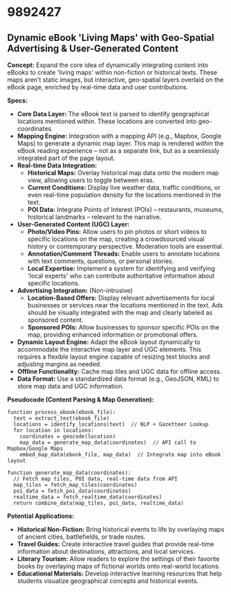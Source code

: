 # 9892427

## Dynamic eBook 'Living Maps' with Geo-Spatial Advertising & User-Generated Content

**Concept:** Expand the core idea of dynamically integrating content into eBooks to create 'living maps' within non-fiction or historical texts. These maps aren't static images, but interactive, geo-spatial layers overlaid on the eBook page, enriched by real-time data and user contributions.

**Specs:**

*   **Core Data Layer:** The eBook text is parsed to identify geographical locations mentioned within. These locations are converted into geo-coordinates.
*   **Mapping Engine:** Integration with a mapping API (e.g., Mapbox, Google Maps) to generate a dynamic map layer. This map is rendered *within* the eBook reading experience – not as a separate link, but as a seamlessly integrated part of the page layout.
*   **Real-time Data Integration:**
    *   **Historical Maps:** Overlay historical map data onto the modern map view, allowing users to toggle between eras.
    *   **Current Conditions:** Display live weather data, traffic conditions, or even real-time population density for the locations mentioned in the text.
    *   **POI Data:** Integrate Points of Interest (POIs) – restaurants, museums, historical landmarks – relevant to the narrative.
*   **User-Generated Content (UGC) Layer:**
    *   **Photo/Video Pins:** Allow users to pin photos or short videos to specific locations on the map, creating a crowdsourced visual history or contemporary perspective. Moderation tools are essential.
    *   **Annotation/Comment Threads:** Enable users to annotate locations with text comments, questions, or personal stories.
    *   **Local Expertise:** Implement a system for identifying and verifying 'local experts' who can contribute authoritative information about specific locations.
*   **Advertising Integration:** (Non-intrusive)
    *   **Location-Based Offers:** Display relevant advertisements for local businesses or services near the locations mentioned in the text. Ads should be visually integrated with the map and clearly labeled as sponsored content.
    *   **Sponsored POIs:** Allow businesses to sponsor specific POIs on the map, providing enhanced information or promotional offers.
*   **Dynamic Layout Engine:** Adapt the eBook layout dynamically to accommodate the interactive map layer and UGC elements. This requires a flexible layout engine capable of resizing text blocks and adjusting margins as needed.
*   **Offline Functionality:** Cache map tiles and UGC data for offline access.
*   **Data Format:** Use a standardized data format (e.g., GeoJSON, KML) to store map data and UGC information.

**Pseudocode (Content Parsing & Map Generation):**

```
function process_ebook(ebook_file):
  text = extract_text(ebook_file)
  locations = identify_locations(text)  // NLP + Gazetteer Lookup
  for location in locations:
    coordinates = geocode(location)
    map_data = generate_map_data(coordinates)  // API call to Mapbox/Google Maps
    embed_map_data(ebook_file, map_data)  // Integrate map into eBook layout

function generate_map_data(coordinates):
  // Fetch map tiles, POI data, real-time data from API
  map_tiles = fetch_map_tiles(coordinates)
  poi_data = fetch_poi_data(coordinates)
  realtime_data = fetch_realtime_data(coordinates)
  return combine_data(map_tiles, poi_data, realtime_data)
```

**Potential Applications:**

*   **Historical Non-Fiction:** Bring historical events to life by overlaying maps of ancient cities, battlefields, or trade routes.
*   **Travel Guides:** Create interactive travel guides that provide real-time information about destinations, attractions, and local services.
*   **Literary Tourism:** Allow readers to explore the settings of their favorite books by overlaying maps of fictional worlds onto real-world locations.
*   **Educational Materials:** Develop interactive learning resources that help students visualize geographical concepts and historical events.